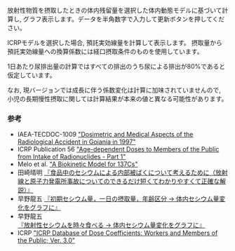 放射性物質を摂取したときの体内残留量を選択した体内動態モデルに基づいて計算し, グラフ表示します。データを半角数字で入力して更新ボタンを押してください。

ICRPモデルを選択した場合, 預託実効線量を計算して表示します。
摂取量から預託実効線量への換算係数には経口摂取条件のものを使用しています。

1日あたり尿排出量の計算ではすべての排出のうち尿による排出が80%であると仮定しています。

なお, 現バージョンでは成長に伴う係数変化は計算に加味されていませんので, 
小児の長期慢性摂取に関しては計算結果が本来の値と異なる可能性があります。

### 参考
* IAEA-TECDOC-1009 ["Dosimetric and Medical Aspects of the Radiological Accident in Goiania in 1997"](http://www-pub.iaea.org/MTCD/publications/PDF/te_1009_prn.pdf)
* ICRP Publication 56 ["Age-dependent Doses to Members of the Public from Intake of Radionuclides - Part 1"](http://www.icrp.org/publication.asp?id=ICRP%20Publication%2056)
* Melo et al. ["A Biokinetic Model for 137Cs"](http://journals.lww.com/health-physics/Abstract/1997/08000/A_Biokinetic_Model_for_137Cs.4.aspx)
* 田崎晴明 [『食品中のセシウムによる内部被ばくについて考えるために（放射線と原子力発電所事故についてのできるだけ短くてわかりやすくて正確な解説）』](http://www.gakushuin.ac.jp/~881791/housha/details/CsInBody.html)
* 早野龍五 [『初期セシウム量，一日の摂取量，年齢区分 → 体内セシウム量変化をグラフに』](http://nucl.phys.s.u-tokyo.ac.jp/hayano/radiocesium/)
* 早野龍五 [『放射性セシウムを時々食べる → 体内セシウム量変化をグラフに』](http://nucl.phys.s.u-tokyo.ac.jp/hayano/radiocesium/intermittent.html)
* ICRP ["ICRP Database of Dose Coefficients: Workers and Members of the Public; Ver. 3.0"](http://www.icrp.org/page.asp?id=145)